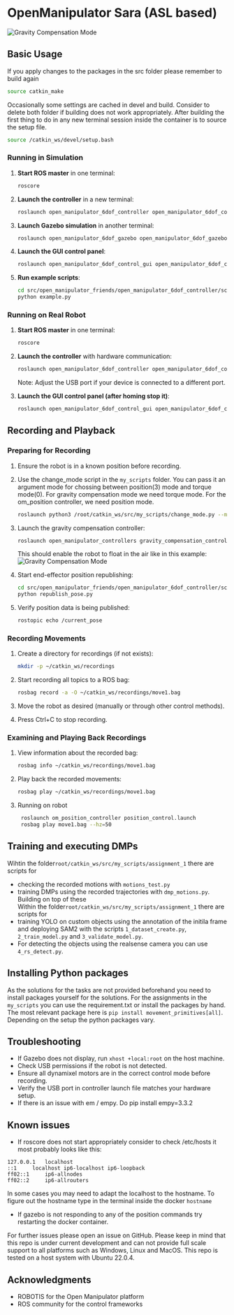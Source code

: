 # OpenManipulator Sara (ASL based)

![Gravity Compensation Mode](/src/fig/manipulation.gif)


## Basic Usage
If you apply changes to the packages in the src folder please remember to build again
```bash
source catkin_make
```
Occasionally some settings are cached in devel and build. Consider to delete both folder if building does not work appropriately.
After building the first thing to do in any new terminal session inside the container is to source the setup file. 

```bash
source /catkin_ws/devel/setup.bash
```

### Running in Simulation

1. **Start ROS master** in one terminal:
   ```bash
   roscore
   ```

2. **Launch the controller** in a new terminal:
   ```bash
   roslaunch open_manipulator_6dof_controller open_manipulator_6dof_controller.launch use_platform:=false
   ```

3. **Launch Gazebo simulation** in another terminal:
   ```bash
   roslaunch open_manipulator_6dof_gazebo open_manipulator_6dof_gazebo.launch controller:=position
   ```

4. **Launch the GUI control panel**:
   ```bash
   roslaunch open_manipulator_6dof_control_gui open_manipulator_6dof_control_gui.launch
   ```

5. **Run example scripts**:
   ```bash
   cd src/open_manipulator_friends/open_manipulator_6dof_controller/scripts/
   python example.py
   ```

### Running on Real Robot

1. **Start ROS master** in one terminal:
   ```bash
   roscore
   ```

2. **Launch the controller** with hardware communication:
   ```bash
   roslaunch open_manipulator_6dof_controller open_manipulator_6dof_controller.launch use_platform:=true dynamixel_usb_port:=/dev/ttyUSB0
   ```
   Note: Adjust the USB port if your device is connected to a different port.

3. **Launch the GUI control panel (after homing stop it)**:
   ```bash
   roslaunch open_manipulator_6dof_control_gui open_manipulator_6dof_control_gui.launch
   ```

## Recording and Playback

### Preparing for Recording

1. Ensure the robot is in a known position before recording.

2. Use the change_mode script in the `my_scripts` folder. You can pass it an argument mode for chossing between position(3) mode and torque mode(0). For gravity compensation mode we need torque mode. For the om_position controller, we need position mode.
   ```bash
   roslaunch python3 /root/catkin_ws/src/my_scripts/change_mode.py --mode 0
   ```

3. Launch the gravity compensation controller:
   ```bash
   roslaunch open_manipulator_controllers gravity_compensation_controller.launch sim:=false
   ```

   This should enable the robot to float in the air like in this example:
   ![Gravity Compensation Mode](/src/fig/gravity_compensation.gif)

4. Start end-effector position republishing:
   ```bash
   cd src/open_manipulator_friends/open_manipulator_6dof_controller/scripts/
   python republish_pose.py
   ```

5. Verify position data is being published:
   ```bash
   rostopic echo /current_pose
   ```

### Recording Movements

1. Create a directory for recordings (if not exists):
   ```bash
   mkdir -p ~/catkin_ws/recordings
   ```

2. Start recording all topics to a ROS bag:
   ```bash
   rosbag record -a -O ~/catkin_ws/recordings/move1.bag
   ```

3. Move the robot as desired (manually or through other control methods).

4. Press Ctrl+C to stop recording.

### Examining and Playing Back Recordings

1. View information about the recorded bag:
   ```bash
   rosbag info ~/catkin_ws/recordings/move1.bag
   ```

2. Play back the recorded movements:
   ```bash
   rosbag play ~/catkin_ws/recordings/move1.bag
   ```
3. Running on robot
   ```bash
    roslaunch om_position_controller position_control.launch
    rosbag play move1.bag --hz=50
   ```

## Training and executing DMPs

Wihtin the folder`root/catkin_ws/src/my_scripts/assignment_1` there are scripts for
- checking the recorded motions with `motions_test.py`
- training DMPs using the recorded trajectories with `dmp_motions.py`. Building on top of these  
Within the folder`root/catkin_ws/src/my_scripts/assignment_1` there are scripts for
- training YOLO on custom objects using the annotation of the initila frame and deploying SAM2 with the scripts `1_dataset_create.py`, `2_train_model.py` and `3_validate_model.py`.
- For detecting the objects using the realsense camera you can use `4_rs_detect.py`.

## Installing Python packages
As the solutions for the tasks are not provided beforehand you need to install packages yourself for the solutions.
For the assignments in the `my_scripts` you can use the requirement.txt or install the packages by hand. The most relevant package here is `pip install movement_primitives[all]`.
Depending on the setup the python packages vary.

## Troubleshooting

- If Gazebo does not display, run `xhost +local:root` on the host machine.
- Check USB permissions if the robot is not detected.
- Ensure all dynamixel motors are in the correct control mode before recording.
- Verify the USB port in controller launch file matches your hardware setup.
- If there is an issue with em / empy. Do pip install empy=3.3.2

## Known issues

- If roscore does not start appropriately consider to check /etc/hosts it most probably looks like this:

```
127.0.0.1	localhost
::1		localhost ip6-localhost ip6-loopback
ff02::1		ip6-allnodes
ff02::2		ip6-allrouters
```
In some cases you may need to adapt the localhost to the hostname. To figure out the hostname type in the terminal inside the docker `hostname`

- If gazebo is not responding to any of the position commands try restarting the docker container.


For further issues please open an issue on GitHub. Please keep in mind that this repo is under current development and can not provide full scale support to all platforms such as Windows, Linux and MacOS. This repo is tested on a host system with Ubuntu 22.0.4.
 

## Acknowledgments

- ROBOTIS for the Open Manipulator platform
- ROS community for the control frameworks


